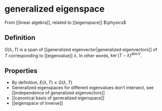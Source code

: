 # generalized eigenspace
From [[linear algebra]], related to [[eigenspace]]
$\physics$
## Definition
$G(\lambda, T)$ is a span of [[generalized eigenvector|generalized eigenvectors]] of $T$ corresponding to [[eigenvalue]] $\lambda$.
In other words,  $\ker (T - \lambda)^{\dim V}$.

## Properties
- By definition, $E(\lambda, T) \leqslant G(\lambda, T)$
- Generalized eigenspaces for different eigenvalues don’t intersect, see [[independence of generalized eigenvectors]] 
- [[canonical basis of generalized eigenspace]]
- [[eigenspace of inverse]]